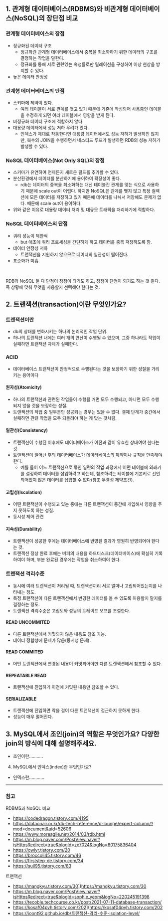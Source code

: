 ## 1. 관계형 데이터베이스(RDBMS)와 비관계형 데이터베이스(NoSQL)의 장단점 비교

### 관계형 데이터베이스의 장점
* 정규화된 데이터 구조
  * 정규화란 관계형 데이터베이스에서 중복을 최소화하기 위한 데이터의 구조를 결정하는 작업을 말한다.
  * 정규화를 통해 서로 관련있는 속성들로만 릴레이션을 구성하여 이상 현상을 방지할 수 있다.
* 높은 데이터 안정성


### 관계형 데이터베이스의 단점
* 스키마에 제약이 있다.
  * 여러 테이블이 서로 관계를 맺고 있기 때문에 기존에 작성되어 사용중인 테이블을 수정하게 되면 여러 테이블에서 영향을 받게 된다.
* 비정규화 데이터 구조에 적합하지 않다.
* 대용량 데이터에서 성능 저하 우려가 있다.
  * 인덱스가 제대로 작동한다면 대용량 데이터에서도 성능 저하가 발생하진 않지만, 복수의 JOIN을 수행하면서 네스티드 루프가 발생하면 RDB의 성능 저하가 발생할 수 있다.

### NoSQL 데이터베이스(Not Only SQL)의 장점
* 스키마가 유연하여 언제든지 새로운 필드를 추가할 수 있다.
* 분산환경에서 데이터를 분산하기에 용이하여 확장성이 좋다.
  * rdb는 데이터의 중복을 최소화하는 대신 테이블간 관계를 맺는 식으로 사용하기 때문에 scale out이 어렵다. 하지만 NoSQL은 관계를 맺지 않고 특정 컬렉션에 모든 데이터를 저장하고 있기 때문에 데이터를 나눠서 저장해도 문제가 없다. 때문에 scale out이 용이하다.
* 위와 같은 이유로 대용량 데이터 처리 및 대규모 트래픽을 처리하기에 적합하다.

### NoSQL 데이터베이스의 단점
* 쿼리 성능이 제한적
  * but 애초에 쿼리 프로세싱을 간단하게 하고 데이터를 중복 저장하도록 함.
* 데이터 안정성 저하
  * 트랜잭션을 지원하지 않으므로 데이터의 일관성이 떨어진다.
* 표준화가 미흡.

<br>

RDB와 NoSQL 둘 다 단점이 장점이 되기도 하고, 장점이 단점이 되기도 하는 것 같다. 즉 상황에 맞춰 무엇을 사용할지 선택해야 한다는 것.


## 2. 트랜잭션(transaction)이란 무엇인가요?

###  트랜잭션이란
* db의 상태를 변화시키는 하나의 논리적인 작업 단위.
* 하나의 트랜잭션 내에는 여러 개의 연산이 수행될 수 있으며, 그중 하나라도 작업이 실패하면 트랜잭션 자체가 실패한다.

### ACID
* 데이터베이스 트랜잭션이 안정적으로 수행된다는 것을 보장하기 위한 성질을 가리키는 용어이다
#### 원자성(Atomicity)
  * 하나의 트랜잭션과 관련된 작업들이 수행될 거면 모두 수행되고, 아니면 모두 수행되지 않을 것을 보장하는 성질.
  * 트랜잭션의 작업 중 일부분만 성공되는 경우는 있을 수 없다. 결제 단계가 중간에서 실패하면 관련 작업을  모두 되돌려야 하는 게 맞는 것처럼.
#### 일관성(Consistency)
  * 트랜잭션이 수행된 이후에도 데이터베이스가 이전과 같이 유효한 상태여야 한다는 것.
  * 트랜잭션이 일어난 후의 데이터베이스가 데이터베이스의 제약이나 규칙을 만족해야 한다.
    * 예를 들어 어느 트랜잭션으로 묶인 일련의 작업 과정에서 어떤 테이블에 외래키를 설정하여 데이터를 삽입하려고 하는데, 참조하려는 테이블에 기본키로 선언되어있지 않은 데이터를 삽입할 수 없다(참조 무결성 제약조건).
#### 고립성(Iscolation)
  * 어떤 트랜잭션이 수행되고 있는 중에는 다른 트랜잭션이 중간에 개입해서 영향을 주지 못하도록 하는 성질.
  * 동시성 제어 관련
#### 지속성(Durability)
  * 트랜잭션이 성공한 후에는 데이터베이스에 반영된 결과가 영원히 반영되어야 한다는 것.
  *  트랜잭션 정상 완료 후에는 버퍼의 내용을 하드디스크(데이터베이스)에 확실히 기록하여야 하며, 부분 완료된 경우에는 작업을 취소하여야 한다.

### 트랜잭션 격리수준
* 동시에 여러 트랜잭션이 처리될 때, 트랜잭션끼리 서로 얼마나 고립되어있는지를 나타내는 정도.
* 특정 트랜잭션이 다른 트랜잭션에서 변경한 데이터를 볼 수 있도록 허용할지 말지를 결정하는 정도.
* 트랜잭션 격리수준은 고립도와 성능의 트레이드 오프를 조절한다.

#### READ UNCOMMITED
- 다른 트랜잭션에서 커밋되지 않은 내용도 참조 가능.
- 데이터 정합성에 문제가 많음(동시성 문제).
#### READ COMMITED
- 어떤 트랜잭션에서 변경된 내용이 커밋되어야만 다른 트랜잭션에서 참조할 수 있다.
#### REPEATABLE READ
- 트랜잭션에 진입하기 이전에 커밋된 내용만 참조할 수 있다.
#### SERIALIZABLE
- 트랜잭션에 진입하면 락을 걸어 다른 트랜잭션이 접근하지 못하게 한다.
- 성능이 매우 떨어진다.


## 3. MySQL에서 조인(join)의 역할은 무엇인가요? 다양한 join의 방식에 대해 설명해주세요.

- 조인이란...........

4. MySQL에서 인덱스(index)란 무엇인가요?

- 인덱스란............



<hr>

### 참고
RDBMS과 NoSQL 비교
* https://codedragon.tistory.com/4195
* https://dataonair.or.kr/db-tech-reference/d-lounge/expert-column/?mod=document&uid=52606
* https://www.moreagile.net/2014/03/rdb.html
* https://m.blog.naver.com/PostView.naver?isHttpsRedirect=true&blogId=zx7024&logNo=60175836404
* https://owlyr.tistory.com/20
* https://broccoli45.tistory.com/46
* https://firststep-de.tistory.com/34
* https://sujl95.tistory.com/83


트랜잭션
* https://mangkyu.tistory.com/30](https://mangkyu.tistory.com/30
* https://m.blog.naver.com/PostView.naver?isHttpsRedirect=true&blogId=sophie_yeom&logNo=220245191398
* https://tecoble.techcourse.co.kr/post/2021-07-11-database-transaction/
* https://kosaf04pyh.tistory.com/202](https://kosaf04pyh.tistory.com/202
* https://joont92.github.io/db/트랜잭션-격리-수준-isolation-level/
